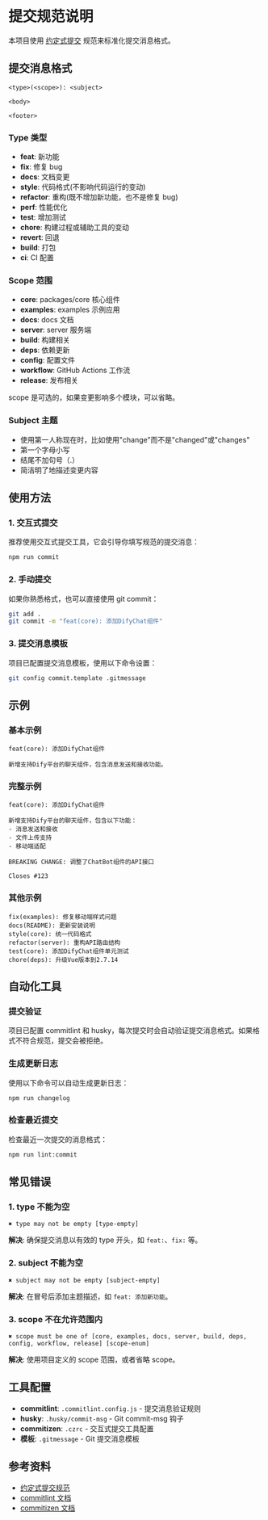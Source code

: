 # 提交规范说明

本项目使用 [约定式提交](https://www.conventionalcommits.org/zh-hans/v1.0.0/) 规范来标准化提交消息格式。

## 提交消息格式

```
<type>(<scope>): <subject>

<body>

<footer>
```

### Type 类型

- **feat**: 新功能
- **fix**: 修复 bug
- **docs**: 文档变更
- **style**: 代码格式(不影响代码运行的变动)
- **refactor**: 重构(既不增加新功能，也不是修复 bug)
- **perf**: 性能优化
- **test**: 增加测试
- **chore**: 构建过程或辅助工具的变动
- **revert**: 回退
- **build**: 打包
- **ci**: CI 配置

### Scope 范围

- **core**: packages/core 核心组件
- **examples**: examples 示例应用
- **docs**: docs 文档
- **server**: server 服务端
- **build**: 构建相关
- **deps**: 依赖更新
- **config**: 配置文件
- **workflow**: GitHub Actions 工作流
- **release**: 发布相关

scope 是可选的，如果变更影响多个模块，可以省略。

### Subject 主题

- 使用第一人称现在时，比如使用"change"而不是"changed"或"changes"
- 第一个字母小写
- 结尾不加句号（.）
- 简洁明了地描述变更内容

## 使用方法

### 1. 交互式提交

推荐使用交互式提交工具，它会引导你填写规范的提交消息：

```bash
npm run commit
```

### 2. 手动提交

如果你熟悉格式，也可以直接使用 git commit：

```bash
git add .
git commit -m "feat(core): 添加DifyChat组件"
```

### 3. 提交消息模板

项目已配置提交消息模板，使用以下命令设置：

```bash
git config commit.template .gitmessage
```

## 示例

### 基本示例

```
feat(core): 添加DifyChat组件

新增支持Dify平台的聊天组件，包含消息发送和接收功能。
```

### 完整示例

```
feat(core): 添加DifyChat组件

新增支持Dify平台的聊天组件，包含以下功能：
- 消息发送和接收
- 文件上传支持
- 移动端适配

BREAKING CHANGE: 调整了ChatBot组件的API接口

Closes #123
```

### 其他示例

```
fix(examples): 修复移动端样式问题
docs(README): 更新安装说明
style(core): 统一代码格式
refactor(server): 重构API路由结构
test(core): 添加DifyChat组件单元测试
chore(deps): 升级Vue版本到2.7.14
```

## 自动化工具

### 提交验证

项目已配置 commitlint 和 husky，每次提交时会自动验证提交消息格式。如果格式不符合规范，提交会被拒绝。

### 生成更新日志

使用以下命令可以自动生成更新日志：

```bash
npm run changelog
```

### 检查最近提交

检查最近一次提交的消息格式：

```bash
npm run lint:commit
```

## 常见错误

### 1. type 不能为空

```
✖ type may not be empty [type-empty]
```

**解决**: 确保提交消息以有效的 type 开头，如 `feat:`、`fix:` 等。

### 2. subject 不能为空

```
✖ subject may not be empty [subject-empty]
```

**解决**: 在冒号后添加主题描述，如 `feat: 添加新功能`。

### 3. scope 不在允许范围内

```
✖ scope must be one of [core, examples, docs, server, build, deps, config, workflow, release] [scope-enum]
```

**解决**: 使用项目定义的 scope 范围，或者省略 scope。

## 工具配置

- **commitlint**: `.commitlint.config.js` - 提交消息验证规则
- **husky**: `.husky/commit-msg` - Git commit-msg 钩子
- **commitizen**: `.czrc` - 交互式提交工具配置
- **模板**: `.gitmessage` - Git 提交消息模板

## 参考资料

- [约定式提交规范](https://www.conventionalcommits.org/zh-hans/v1.0.0/)
- [commitlint 文档](https://commitlint.js.org/)
- [commitizen 文档](https://github.com/commitizen/cz-cli)
